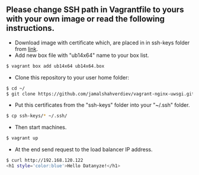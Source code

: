## Please change SSH path in Vagrantfile to yours with your own image or read the following instructions.

  - Download image with certificate which, are placed in in ssh-keys folder from [link](https://goo.gl/Oam3Ln).
  - Add new box file with "ub14x64" name to your box list. 
```sh
$ vagrant box add ub14x64 ub14x64.box
```
  - Clone this repository to your user home folder:
```sh
$ cd ~/
$ git clone https://github.com/jamalshahverdiev/vagrant-nginx-uwsgi.git ; cd vagrant-nginx-uwsgi
```
  - Put this certificates from the "ssh-keys" folder into your "~/.ssh" folder.
```sh
$ cp ssh-keys/* ~/.ssh/
```
  - Then start machines.
```sh
$ vagrant up
```
  - At the end send request to the load balancer IP address.
```sh
$ curl http://192.168.120.122
<h1 style='color:blue'>Hello Datanyze!</h1>
```
